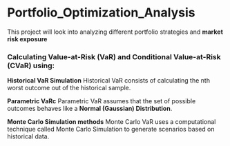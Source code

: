 # Portfolio_Optimization_Analysis
This project will look into analyzing different portfolio strategies and **market risk exposure**


### Calculating Value-at-Risk (VaR) and Conditional Value-at-Risk (CVaR) using:

**Historical VaR Simulation**
Historical VaR consists of calculating the nth worst outcome out of the historical sample.

**Parametric VaRc**
Parametric VaR assumes that the set of possible outcomes behaves like a **Normal (Gaussian) Distribution**.

**Monte Carlo Simulation methods**
Monte Carlo VaR uses a computational technique called Monte Carlo Simulation to generate scenarios based on historical data.
